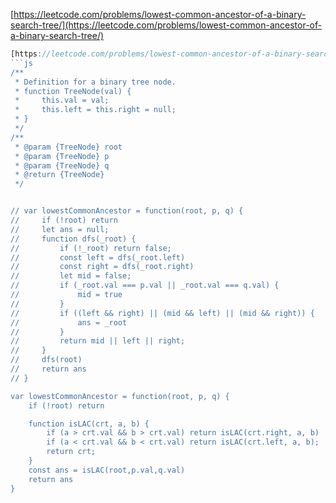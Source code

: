 [https://leetcode.com/problems/lowest-common-ancestor-of-a-binary-search-tree/](https://leetcode.com/problems/lowest-common-ancestor-of-a-binary-search-tree/)
```js
[https://leetcode.com/problems/lowest-common-ancestor-of-a-binary-search-tree/](https://leetcode.com/problems/lowest-common-ancestor-of-a-binary-search-tree/)
```js
/**
 * Definition for a binary tree node.
 * function TreeNode(val) {
 *     this.val = val;
 *     this.left = this.right = null;
 * }
 */
/**
 * @param {TreeNode} root
 * @param {TreeNode} p
 * @param {TreeNode} q
 * @return {TreeNode}
 */


// var lowestCommonAncestor = function(root, p, q) {
//     if (!root) return
//     let ans = null;
//     function dfs(_root) {
//         if (!_root) return false;
//         const left = dfs(_root.left)
//         const right = dfs(_root.right)
//         let mid = false;
//         if (_root.val === p.val || _root.val === q.val) {
//             mid = true
//         }
//         if ((left && right) || (mid && left) || (mid && right)) {
//             ans = _root
//         }
//         return mid || left || right;
//     }
//     dfs(root)
//     return ans
// }

var lowestCommonAncestor = function(root, p, q) {
    if (!root) return

    function isLAC(crt, a, b) {
        if (a > crt.val && b > crt.val) return isLAC(crt.right, a, b)
        if (a < crt.val && b < crt.val) return isLAC(crt.left, a, b);
        return crt;
    }
    const ans = isLAC(root,p.val,q.val)
    return ans
}

```
```